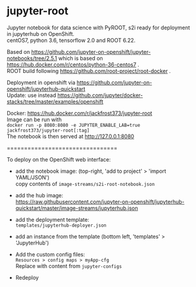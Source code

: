 # jupyter-root
Jupyter notebook for data science with PyROOT, s2i ready for deployment in jupyterhub on OpenShift.  
  centOS7, python 3.6, tensorflow 2.0 and ROOT 6.22.  

Based on https://github.com/jupyter-on-openshift/jupyter-notebooks/tree/2.5.1 which is based on https://hub.docker.com/r/centos/python-36-centos7 .  
ROOT build following https://github.com/root-project/root-docker .  

Deployment in openshift via https://github.com/jupyter-on-openshift/jupyterhub-quickstart  
Update: use instead https://github.com/jupyter/docker-stacks/tree/master/examples/openshift

Docker: https://hub.docker.com/r/jackfrost373/jupyter-root  
Image can be run with  
`docker run -p 8080:8080 -e JUPYTER_ENABLE_LAB=true jackfrost373/jupyter-root[:tag]`  
The notebook is then served at http://127.0.0.1:8080



================================

To deploy on the OpenShift web interface:

- add the notebook image:  (top-right, 'add to project' > 'import YAML/JSON')  
copy contents of `image-streams/s2i-root-notebook.json`

- add the hub image:  
https://raw.githubusercontent.com/jupyter-on-openshift/jupyterhub-quickstart/master/image-streams/jupyterhub.json

- add the deployment template:  
`templates/jupyterhub-deployer.json`  

- add an instance from the template (bottom left, 'templates' > 'JupyterHub')

- Add the custom config files:  
  `Resources > config maps > myApp-cfg`  
  Replace with content from `jupyter-configs`
  
- Redeploy

